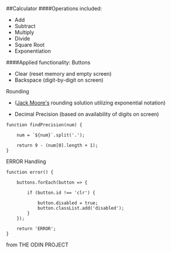 ##Calculator
####Operations included:
- Add
- Subtract
- Multiply
- Divide
- Square Root
- Exponentiation

####Applied functionality:
Buttons
- Clear (reset memory and empty screen)
- Backspace (digit-by-digit on screen)

Rounding
- ([Jack Moore's](http://www.jacklmoore.com/notes/rounding-in-javascript/) rounding solution utilizing exponential notation)

- Decimal Precision (based on availability of digits on screen)
```
function findPrecision(num) {

    num = `${num}`.split('.');

    return 9 - (num[0].length + 1);
}
```

ERROR Handling
```
function error() {

    buttons.forEach(button => {

        if (button.id !== 'clr') {

            button.disabled = true;
            button.classList.add('disabled');
        }
    });
    
    return 'ERROR';
}
```


from THE ODIN PROJECT